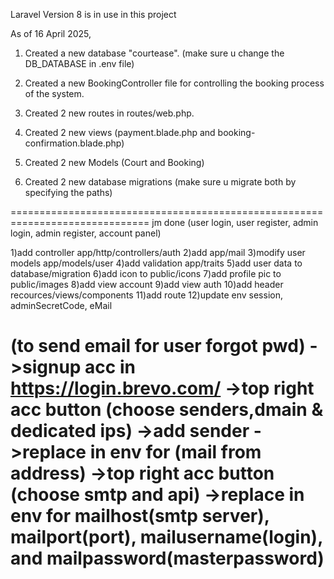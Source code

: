 Laravel Version 8 is in use in this project

As of 16 April 2025,
1. Created a new database "courtease". (make sure u change the DB_DATABASE in .env file)

2. Created a new BookingController file for controlling the booking process of the system.

3. Created 2 new routes in routes/web.php.

4. Created 2 new views (payment.blade.php and booking-confirmation.blade.php)

5. Created 2 new Models (Court and Booking)

6. Created 2 new database migrations (make sure u migrate both by specifying the paths)

==============================================================================
jm done (user login, user register, admin login, admin register, account panel)

1)add controller app/http/controllers/auth
2)add app/mail
3)modify user models app/models/user
4)add validation app/traits
5)add user data to database/migration
6)add icon to public/icons
7)add profile pic to public/images
8)add view account
9)add view auth
10)add header recources/views/components
11)add route
12)update env session, adminSecretCode, eMail


(to send email for user forgot pwd)
->signup acc in https://login.brevo.com/
->top right acc button (choose senders,dmain & dedicated ips)
->add sender
->replace in env for (mail from address)
->top right acc button (choose smtp and api)
->replace in env for mailhost(smtp server), mailport(port), mailusername(login), and mailpassword(masterpassword)
==================================================================================